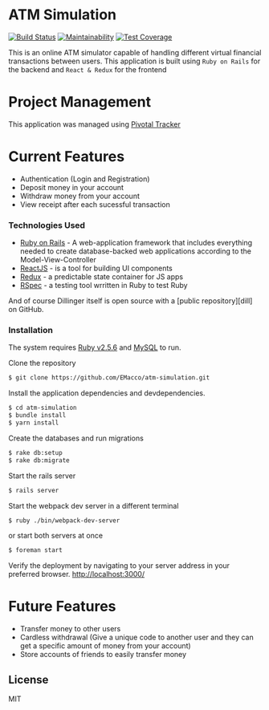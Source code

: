 # ATM Simulation
[![Build Status](https://travis-ci.org/EMacco/atm-simulation.svg?branch=develop)](https://travis-ci.org/EMacco/atm-simulation) [![Maintainability](https://api.codeclimate.com/v1/badges/0474103db20a820c07a5/maintainability)](https://codeclimate.com/github/EMacco/atm-simulation/maintainability) [![Test Coverage](https://api.codeclimate.com/v1/badges/0474103db20a820c07a5/test_coverage)](https://codeclimate.com/github/EMacco/atm-simulation/test_coverage)

This is an online ATM simulator capable of handling different virtual financial transactions between users. This application is built using `Ruby on Rails` for the backend and `React & Redux` for the frontend 

# Project Management
This application was managed using [Pivotal Tracker](https://www.pivotaltracker.com/n/projects/2400403)

# Current Features

  - Authentication (Login and Registration)
  - Deposit money in your account
  - Withdraw money from your account
  - View receipt after each sucessful transaction


### Technologies Used

* [Ruby on Rails](http://rubyonrails.org/) - A web-application framework that includes everything needed to create database-backed web applications according to the Model-View-Controller
* [ReactJS](https://reactjs.org/) - is a tool for building UI components
* [Redux](https://redux.js.org/) - a predictable state container for JS apps
* [RSpec](https://rspec.info/) - a testing tool wrritten in Ruby to test Ruby

And of course Dillinger itself is open source with a [public repository][dill]
 on GitHub.

### Installation

The system requires [Ruby v2.5.6](https://github.com/oneclick/rubyinstaller2/releases/download/RubyInstaller-2.5.6-1/rubyinstaller-devkit-2.5.6-1-x64.exe) and  [MySQL](https://dev.mysql.com/get/Downloads/MySQLInstaller/mysql-installer-web-community-8.0.17.0.msi) to run.

Clone the repository
```sh
$ git clone https://github.com/EMacco/atm-simulation.git
```

Install the application dependencies and devdependencies.

```sh
$ cd atm-simulation
$ bundle install
$ yarn install
```

Create the databases and run migrations
```sh
$ rake db:setup
$ rake db:migrate
```

Start the rails server 
```sh
$ rails server
```

Start the webpack dev server in a different terminal
```sh
$ ruby ./bin/webpack-dev-server
```

or start both servers at once
```sh
$ foreman start
```

Verify the deployment by navigating to your server address in your preferred browser.
[http://localhost:3000/](http://localhost:3000/)


# Future Features

  - Transfer money to other users
  - Cardless withdrawal (Give a unique code to another user and they can get a specific amount of money from your account)
  - Store accounts of friends to easily transfer money


License
----

MIT
